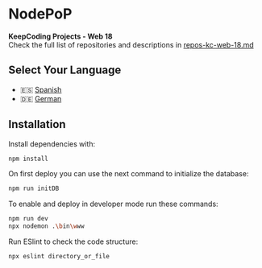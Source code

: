 # NodePoP

**KeepCoding Projects - Web 18**  
Check the full list of repositories and descriptions in [repos-kc-web-18.md](https://github.com/pablo-sch/pablo-sch/blob/main/docs/repos-kc-web-18.md)

## Select Your Language

- 🇪🇸 [Spanish](README.es.md)
- 🇩🇪 [German](README.de.md)

## Installation

Install dependencies with:

```sh
npm install
```

On first deploy you can use the next command to initialize the database:

```sh
npm run initDB
```

To enable and deploy in developer mode run these commands:

```sh
npm run dev
npx nodemon .\bin\www
```

Run ESlint to check the code structure:

```sh
npx eslint directory_or_file
```
